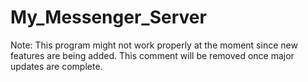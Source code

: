 # My_Messenger_Server

Note: This program might not work properly at the moment since new features are being added. This comment will be removed once major updates are complete.
